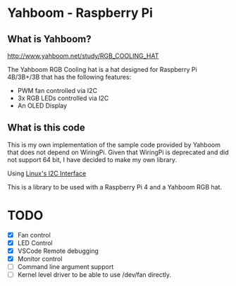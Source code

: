 # Yahboom - Raspberry Pi 

## What is Yahboom?
http://www.yahboom.net/study/RGB_COOLING_HAT

The Yahboom RGB Cooling hat is a hat designed for Raspberry Pi 4B/3B+/3B that has the following features:
- PWM fan controlled via I2C
- 3x RGB LEDs controlled via I2C
- An OLED Display

## What is this code
This is my own implementation of the sample code provided by Yahboom that does not depend on WiringPi. 
Given that WiringPi is deprecated and did not support 64 bit, I have decided to make my own library.

Using [Linux's I2C Interface](https://www.kernel.org/doc/Documentation/i2c/dev-interface)

This is a library to be used with a Raspberry Pi 4 and a Yahboom RGB hat.


# TODO
- [x] Fan control
- [x] LED Control
- [x] VSCode Remote debugging
- [x] Monitor control
- [ ] Command line argument support
- [ ] Kernel level driver to be able to use /dev/fan directly.
